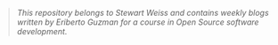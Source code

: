 >_This repository belongs to Stewart Weiss and contains weekly blogs written by Eriberto Guzman for a course in Open Source software development._ 
